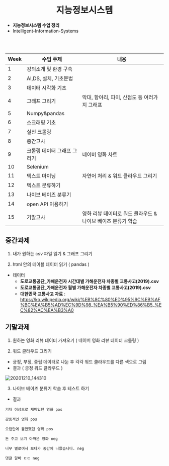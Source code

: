 <h1 align='center'>지능정보시스템</h1>

- **지능정보시스템 수업 정리**
- Intelligent-Information-Systems

<br></br>

|Week|수업 주제|내용|
|------|---|---|
|1|강의소개 및 환경 구축||
|2|AI,DS, 설치, 기초문법||
|3|데이터 시각화 기초||
|4|그래프 그리기|막대, 항아리, 파이, 산점도 등 여러가지 그래프|
|5|Numpy&pandas||
|6|스크래핑 기초||
|7|실전 크롤링||
|8|중간고사||
|9|크롤링 데이터 그래프 그리기|네이버 영화 차트|
|10|Selenium||
|11|텍스트 마이닝|자연어 처리 & 워드 클라우드 그리기|
|12|텍스트 분류하기||
|13|나이브 베이즈 분류기||
|14|open API 이용하기||
|15|기말고사|영화 리뷰 데이터로 워드 클라우드 & 나이브 베이즈 분류기 학습|


## 중간과제
1. 내가 원하는 csv 파일 읽기 & 그래프 그리기


2. html 안의 테이블 데이터 읽기 ( pandas )
- 데이터
  - **도로교통공단_가해운전자 시간대별 가해운전자 차종별 교통사고(2019).csv**
  - **도로교통공단_가해운전자 월별 가해운전자 차종별 교통사고(2019).csv**
  - **대한민국 교통사고 자료** : https://ko.wikipedia.org/wiki/%EB%8C%80%ED%95%9C%EB%AF%BC%EA%B5%AD%EC%9D%98_%EA%B5%90%ED%86%B5_%EC%82%AC%EA%B3%A0


## 기말과제
1. 원하는 영화 리뷰 데이터 가져오기 ( 네이버 영화 리뷰 데이터 크롤링 )


2. 워드 클라우드 그리기
  - 긍정, 부정, 중립 데이터로 나눈 후 각각 워드 클라우드를 다른 색으로 그림
  - 결과 ( 긍정 워드 클라우드 )
 
  ![20201210_144310](https://user-images.githubusercontent.com/53167114/101726529-0f6b7b00-3af6-11eb-94bd-c7ca342691b9.png)


3. 나이브 베이즈 분류기 학습 후 테스트 하기
- 결과

```
기대 이상으로 재미있던 영화 pos 

감동적인 영화 pos 

오랜만에 볼만했던 영화 pos 

돈 주고 보기 아까운 영화 neg 

너무 별로여서 보다가 중간에 나왔습니다. neg 

댓글 알바 ㄷㄷ neg 
```
